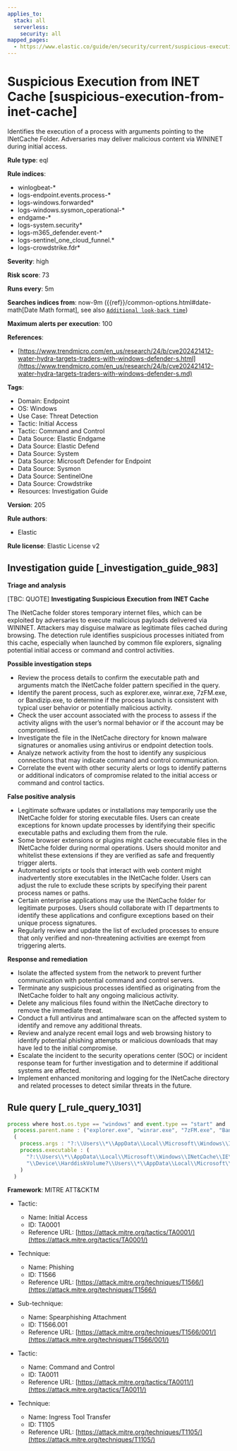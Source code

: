 ```yaml
---
applies_to:
  stack: all
  serverless:
    security: all
mapped_pages:
  - https://www.elastic.co/guide/en/security/current/suspicious-execution-from-inet-cache.html
---
```


# Suspicious Execution from INET Cache [suspicious-execution-from-inet-cache]

Identifies the execution of a process with arguments pointing to the INetCache Folder. Adversaries may deliver malicious content via WININET during initial access.

**Rule type**: eql

**Rule indices**:

* winlogbeat-*
* logs-endpoint.events.process-*
* logs-windows.forwarded*
* logs-windows.sysmon_operational-*
* endgame-*
* logs-system.security*
* logs-m365_defender.event-*
* logs-sentinel_one_cloud_funnel.*
* logs-crowdstrike.fdr*

**Severity**: high

**Risk score**: 73

**Runs every**: 5m

**Searches indices from**: now-9m ({{ref}}/common-options.html#date-math[Date Math format], see also [`Additional look-back time`](docs-content://solutions/security/detect-and-alert/create-detection-rule.md#rule-schedule))

**Maximum alerts per execution**: 100

**References**:

* [https://www.trendmicro.com/en_us/research/24/b/cve202421412-water-hydra-targets-traders-with-windows-defender-s.html](https://www.trendmicro.com/en_us/research/24/b/cve202421412-water-hydra-targets-traders-with-windows-defender-s.md)

**Tags**:

* Domain: Endpoint
* OS: Windows
* Use Case: Threat Detection
* Tactic: Initial Access
* Tactic: Command and Control
* Data Source: Elastic Endgame
* Data Source: Elastic Defend
* Data Source: System
* Data Source: Microsoft Defender for Endpoint
* Data Source: Sysmon
* Data Source: SentinelOne
* Data Source: Crowdstrike
* Resources: Investigation Guide

**Version**: 205

**Rule authors**:

* Elastic

**Rule license**: Elastic License v2

## Investigation guide [_investigation_guide_983]

**Triage and analysis**

[TBC: QUOTE]
**Investigating Suspicious Execution from INET Cache**

The INetCache folder stores temporary internet files, which can be exploited by adversaries to execute malicious payloads delivered via WININET. Attackers may disguise malware as legitimate files cached during browsing. The detection rule identifies suspicious processes initiated from this cache, especially when launched by common file explorers, signaling potential initial access or command and control activities.

**Possible investigation steps**

* Review the process details to confirm the executable path and arguments match the INetCache folder pattern specified in the query.
* Identify the parent process, such as explorer.exe, winrar.exe, 7zFM.exe, or Bandizip.exe, to determine if the process launch is consistent with typical user behavior or potentially malicious activity.
* Check the user account associated with the process to assess if the activity aligns with the user’s normal behavior or if the account may be compromised.
* Investigate the file in the INetCache directory for known malware signatures or anomalies using antivirus or endpoint detection tools.
* Analyze network activity from the host to identify any suspicious connections that may indicate command and control communication.
* Correlate the event with other security alerts or logs to identify patterns or additional indicators of compromise related to the initial access or command and control tactics.

**False positive analysis**

* Legitimate software updates or installations may temporarily use the INetCache folder for storing executable files. Users can create exceptions for known update processes by identifying their specific executable paths and excluding them from the rule.
* Some browser extensions or plugins might cache executable files in the INetCache folder during normal operations. Users should monitor and whitelist these extensions if they are verified as safe and frequently trigger alerts.
* Automated scripts or tools that interact with web content might inadvertently store executables in the INetCache folder. Users can adjust the rule to exclude these scripts by specifying their parent process names or paths.
* Certain enterprise applications may use the INetCache folder for legitimate purposes. Users should collaborate with IT departments to identify these applications and configure exceptions based on their unique process signatures.
* Regularly review and update the list of excluded processes to ensure that only verified and non-threatening activities are exempt from triggering alerts.

**Response and remediation**

* Isolate the affected system from the network to prevent further communication with potential command and control servers.
* Terminate any suspicious processes identified as originating from the INetCache folder to halt any ongoing malicious activity.
* Delete any malicious files found within the INetCache directory to remove the immediate threat.
* Conduct a full antivirus and antimalware scan on the affected system to identify and remove any additional threats.
* Review and analyze recent email logs and web browsing history to identify potential phishing attempts or malicious downloads that may have led to the initial compromise.
* Escalate the incident to the security operations center (SOC) or incident response team for further investigation and to determine if additional systems are affected.
* Implement enhanced monitoring and logging for the INetCache directory and related processes to detect similar threats in the future.


## Rule query [_rule_query_1031]

```js
process where host.os.type == "windows" and event.type == "start" and
  process.parent.name : ("explorer.exe", "winrar.exe", "7zFM.exe", "Bandizip.exe") and
  (
    process.args : "?:\\Users\\*\\AppData\\Local\\Microsoft\\Windows\\INetCache\\IE\\*" or
    process.executable : (
      "?:\\Users\\*\\AppData\\Local\\Microsoft\\Windows\\INetCache\\IE\\*",
      "\\Device\\HarddiskVolume?\\Users\\*\\AppData\\Local\\Microsoft\\Windows\\INetCache\\IE\\*"
    )
  )
```

**Framework**: MITRE ATT&CKTM

* Tactic:

    * Name: Initial Access
    * ID: TA0001
    * Reference URL: [https://attack.mitre.org/tactics/TA0001/](https://attack.mitre.org/tactics/TA0001/)

* Technique:

    * Name: Phishing
    * ID: T1566
    * Reference URL: [https://attack.mitre.org/techniques/T1566/](https://attack.mitre.org/techniques/T1566/)

* Sub-technique:

    * Name: Spearphishing Attachment
    * ID: T1566.001
    * Reference URL: [https://attack.mitre.org/techniques/T1566/001/](https://attack.mitre.org/techniques/T1566/001/)

* Tactic:

    * Name: Command and Control
    * ID: TA0011
    * Reference URL: [https://attack.mitre.org/tactics/TA0011/](https://attack.mitre.org/tactics/TA0011/)

* Technique:

    * Name: Ingress Tool Transfer
    * ID: T1105
    * Reference URL: [https://attack.mitre.org/techniques/T1105/](https://attack.mitre.org/techniques/T1105/)



